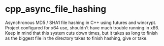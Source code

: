# cpp_async_file_hashing
Asynchronous MD5 / SHA1 file hashing in C++ using futures and wincrypt. 
Project configured for x64 use, shouldn't have much trouble running in x86. Keep in mind that this system cuts down times, but it takes as long to finish as the biggest file in the directory takes to finish hashing, give or take.
